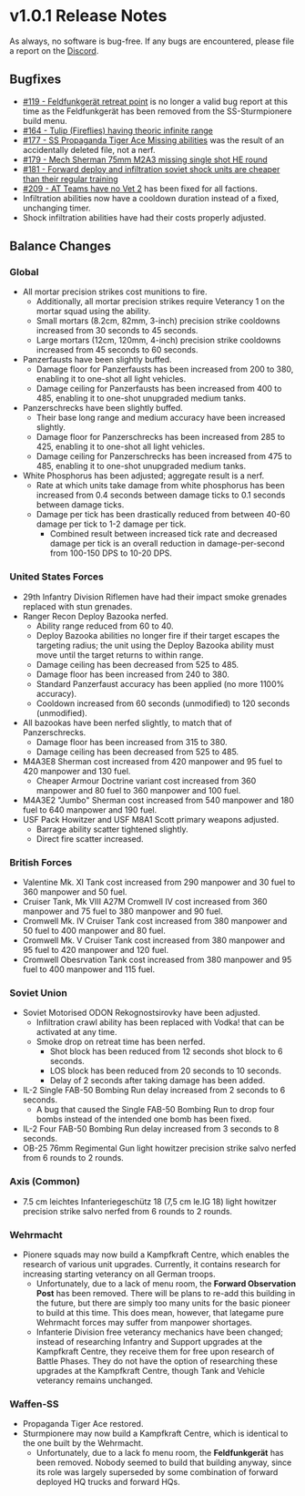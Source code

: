 # v1.0.1 Release Notes

As always, no software is bug-free. If any bugs are encountered, please file a report on the [Discord](https://discord.gg/6VeK5jhggB).

## Bugfixes

- [#119 - Feldfunkgerät retreat point](https://github.com/Stoklomolvi/Spearhead-Public/issues/119) is no longer a valid bug report at this time as the Feldfunkgerät has been removed from the SS-Sturmpionere build menu.
- [#164 - Tulip (Fireflies) having theoric infinite range](https://github.com/Stoklomolvi/Spearhead-Public/issues/164)
- [#177 - SS Propaganda Tiger Ace Missing abilities](https://github.com/Stoklomolvi/Spearhead-Public/issues/177) was the result of an accidentally deleted file, not a nerf.
- [#179 - Mech Sherman 75mm M2A3 missing single shot HE round](https://github.com/Stoklomolvi/Spearhead-Public/issues/179)
- [#181 - Forward deploy and infiltration soviet shock units are cheaper than their regular training](https://github.com/Stoklomolvi/Spearhead-Public/issues/181)
- [#209 - AT Teams have no Vet 2](https://github.com/Stoklomolvi/Spearhead-Public/issues/209) has been fixed for all factions.
- Infiltration abilities now have a cooldown duration instead of a fixed, unchanging timer.
- Shock infiltration abilities have had their costs properly adjusted.

## Balance Changes

### Global

- All mortar precision strikes cost munitions to fire.
  - Additionally, all mortar precision strikes require Veterancy 1 on the mortar squad using the ability.
  - Small mortars (8.2cm, 82mm, 3-inch) precision strike cooldowns increased from 30 seconds to 45 seconds.
  - Large mortars (12cm, 120mm, 4-inch) precision strike cooldowns increased from 45 seconds to 60 seconds.
- Panzerfausts have been slightly buffed.
  - Damage floor for Panzerfausts has been increased from 200 to 380, enabling it to one-shot all light vehicles.
  - Damage ceiling for Panzerfausts has been increased from 400 to 485, enabling it to one-shot unupgraded medium tanks.
- Panzerschrecks have been slightly buffed.
  - Their base long range and medium accuracy have been increased slightly.
  - Damage floor for Panzerschrecks has been increased from 285 to 425, enabling it to one-shot all light vehicles.
  - Damage ceiling for Panzerschrecks has been increased from 475 to 485, enabling it to one-shot unupgraded medium tanks.
- White Phosphorus has been adjusted; aggregate result is a nerf.
  - Rate at which units take damage from white phosphorus has been increased from 0.4 seconds between damage ticks to 0.1 seconds between damage ticks.
  - Damage per tick has been drastically reduced from between 40-60 damage per tick to 1-2 damage per tick.
    - Combined result between increased tick rate and decreased damage per tick is an overall reduction in damage-per-second from 100-150 DPS to 10-20 DPS.

### United States Forces

- 29th Infantry Division Riflemen have had their impact smoke grenades replaced with stun grenades.
- Ranger Recon Deploy Bazooka nerfed.
  - Ability range reduced from 60 to 40.
  - Deploy Bazooka abilities no longer fire if their target escapes the targeting radius; the unit using the Deploy Bazooka ability must move until the target returns to within range.
  - Damage ceiling has been decreased from 525 to 485.
  - Damage floor has been increased from 240 to 380.
  - Standard Panzerfaust accuracy has been applied (no more 1100% accuracy).
  - Cooldown increased from 60 seconds (unmodified) to 120 seconds (unmodified).
- All bazookas have been nerfed slightly, to match that of Panzerschrecks.
  - Damage floor has been increased from 315 to 380.
  - Damage ceiling has been decreased from 525 to 485.
- M4A3E8 Sherman cost increased from 420 manpower and 95 fuel to 420 manpower and 130 fuel.
  - Cheaper Armour Doctrine variant cost increased from 360 manpower and 80 fuel to 360 manpower and 100 fuel.
- M4A3E2 "Jumbo" Sherman cost increased from 540 manpower and 180 fuel to 640 manpower and 190 fuel.
- USF Pack Howitzer and USF M8A1 Scott primary weapons adjusted.
  - Barrage ability scatter tightened slightly.
  - Direct fire scatter increased.

### British Forces

- Valentine Mk. XI Tank cost increased from 290 manpower and 30 fuel to 360 manpower and 50 fuel.
- Cruiser Tank, Mk VIII A27M Cromwell IV cost increased from 360 manpower and 75 fuel to 380 manpower and 90 fuel.
- Cromwell Mk. IV Cruiser Tank cost increased from 380 manpower and 50 fuel to 400 manpower and 80 fuel.
- Cromwell Mk. V Cruiser Tank cost increased from 380 manpower and 95 fuel to 420 manpower and 120 fuel.
- Cromwell Obesrvation Tank cost increased from 380 manpower and 95 fuel to 400 manpower and 115 fuel.

### Soviet Union

- Soviet Motorised ODON Rekognostsirovky have been adjusted.
  - Infiltration crawl ability has been replaced with Vodka! that can be activated at any time.
  - Smoke drop on retreat time has been nerfed.
    - Shot block has been reduced from 12 seconds shot block to 6 seconds.
    - LOS block has been reduced from 20 seconds to 10 seconds.
    - Delay of 2 seconds after taking damage has been added.
- IL-2 Single FAB-50 Bombing Run delay increased from 2 seconds to 6 seconds.
  - A bug that caused the Single FAB-50 Bombing Run to drop four bombs instead of the intended one bomb has been fixed.
- IL-2 Four FAB-50 Bombing Run delay increased from 3 seconds to 8 seconds.
- OB-25 76mm Regimental Gun light howitzer precision strike salvo nerfed from 6 rounds to 2 rounds.

### Axis (Common)

- 7.5 cm leichtes Infanteriegeschütz 18 (7,5 cm le.IG 18) light howitzer precision strike salvo nerfed from 6 rounds to 2 rounds.

### Wehrmacht

- Pionere squads may now build a Kampfkraft Centre, which enables the research of various unit upgrades. Currently, it contains research for increasing starting veterancy on all German troops.
  - Unfortunately, due to a lack of menu room, the **Forward Observation Post** has been removed. There will be plans to re-add this building in the future, but there are simply too many units for the basic pioneer to build at this time. This does mean, however, that lategame pure Wehrmacht forces may suffer from manpower shortages.
  - Infanterie Division free veterancy mechanics have been changed; instead of researching Infantry and Support upgrades at the Kampfkraft Centre, they receive them for free upon research of Battle Phases. They do not have the option of researching these upgrades at the Kampfkraft Centre, though Tank and Vehicle veterancy remains unchanged.

### Waffen-SS

- Propaganda Tiger Ace restored.
- Sturmpionere may now build a Kampfkraft Centre, which is identical to the one built by the Wehrmacht.
  - Unfortunately, due to a lack fo menu room, the **Feldfunkgerät** has been removed. Nobody seemed to build that building anyway, since its role was largely superseded by some combination of forward deployed HQ trucks and forward HQs.
